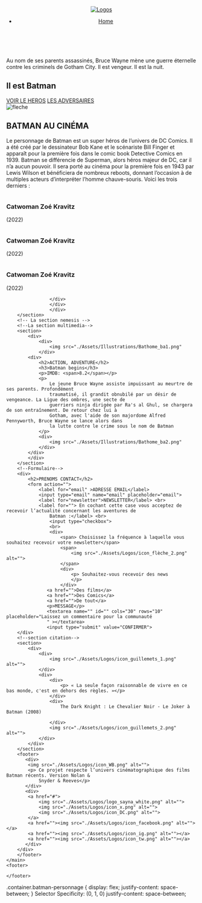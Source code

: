 <!DOCTYPE html>
<html lang="fr">
<head>
    <meta charset="UTF-8">
    <meta name="viewport" content="width=device-width, initial-scale=1.0">
    <title>Batman TS4U | Home</title>
    <link rel="stylesheet" href="./Assets/CSS/style.css"
</head>
<body>
    <header>
        <nav class="container">
            <a href="index.html">
                <img src="./Assets/Logos/logohome.png" alt="Logos">
            </a>
            <ul>
                <li><a href="index.html">Home</a></li>
            </ul>
        </nav>
    </header>
    <main>
        <!-- La première section de la partie hero -->
        <div class="soroll">
            <img src="./Assets/Logos/logo_bat_flèche.png" alt="">
            <img src="./Assets/Logos/icon_facebook.png" alt="">
            <img src="./Assets/Logos/icon_ig.png" alt="">
            <img src="./Assets/Logos/icon_tw.png" alt="">
            <img src="./Assets/Logos/logo_bat_flèche.png" alt="">
            </div>
        <section id="hero">
            <div class="container">
             <div class="content">
            <p class="texte"> Au nom de ses parents assassinés, Bruce Wayne mène une guerre éternelle contre les criminels de Gotham City. Il est vengeur. Il est la nuit.</p>
            <h2 class="titre"> Il est Batman</h2>
            <div class="cta">
                <a class="btn" href="#">VOIR LE HEROS</a> 
                <a class="btn" href="#">LES ADVERSAIRES</a>
            </div>
            </div>
            </div>
            <img class="fleche" src="./Assets/Logos/flèche_down_header.png" alt="fleche">
        </section>
        <!-- La deuxième section concernant Batman au cinéma -->
        <section id="batman-cinema">
            <div class="container">
            <h1>BATMAN AU CINÉMA</h1>
            <p>Le personnage de Batman est un super héros de l’univers de DC Comics.
                Il a été créé par le dessinateur Bob Kane et le scénariste Bill Finger et apparaît 
                pour la première fois dans le comic book Detective Comics en 1939. Batman se différencie de Superman,
                 alors héros majeur de DC, car il n’a aucun pouvoir.
                Il sera porté au cinéma pour la première fois en 1943 par Lewis Wilson et bénéficiera de nombreux reboots,
                 donnant l’occasion à de multiples acteurs d’interpréter l’homme chauve-souris. Voici les trois derniers :</p>
            </div class="batman-personnage">
            <div>
                <div class="container">
                    <div class="container">
                        <img src="./Assets/Illustrations/Bathome8.png" alt="">
                        <h3>Catwoman Zoé Kravitz</h3>
                        <p>(2022)</p>
                        <img src="./Assets/Illustrations/Bathome3.png" alt="">
                        <h3>Catwoman Zoé Kravitz</h3>
                        <p>(2022)</p>
                        <img src="./Assets/Illustrations/Bathome5.png" alt="">
                        <h3>Catwoman Zoé Kravitz</h3>
                        <p>(2022)</p>
                    </div>
                </div>
                        </div>
                    </div>
                </div>
                
                    </div>
                    </div>
                    </div>
        </section>
        <!-- La section nemesis -->
        <!--La section multimedia-->
        <section>
            <div>
                <div>
                    <img src="./Assets/Illustrations/Bathome_ba1.png"
                </div>
            <div>
                <h2>ACTION, ADVENTURE</h2>
                <h3>Batman begins</h3>
                <p>IMDB: <span>8.2</span></p>
                <p>
                    Le jeune Bruce Wayne assiste impuissant au meurtre de ses parents. Profondément 
                    traumatisé, il grandit obnubilé par un désir de vengeance. La Ligue des ombres, une secte de 
                    guerriers ninja dirigée par Ra's al Ghul, se chargera de son entraînement. De retour chez lui à 
                    Gotham, avec l'aide de son majordome Alfred Pennyworth, Bruce Wayne se lance alors dans 
                    la lutte contre le crime sous le nom de Batman
                </p>
                <div>
                    <img src="./Assets/Illustrations/Bathome_ba2.png"
                </div>
            </div>
            </div>
        </section>
        <!--Formulaire-->
        <div>
            <h2>PRENOMS CONTACT</h2>
            <form action="">
                <label for="email" >ADRESSE EMAIL</label>
                <input type="email" name="email" placeholder="email">
                <label for="newsletter">NEWSLETTER</label> <br>
                <label for=""> En cochant cette case vous acceptez de recevoir l’actualité concernant les aventures de 
                    Batman :</label> <br>
                    <input type="checkbox">
                    <br>
                    <div>
                        <span> Choisissez la fréquence à laquelle vous souhaitez recevoir votre newsletter</span>
                        <span>
                            <img src="./Assets/Logos/icon_flèche_2.png" alt="">
                        </span>
                        <div>
                            <p> Souhaitez-vous recevoir des news
                            </p>
                        </div>
                   <a href="">Des films</a>
                   <a href="">Des Comics</a>
                   <a href="">De tout</a>
                   <p>MESSAGE</p>
                   <textarea name="" id="" cols="30" rows="10" placeholder="Laissez un commentaire pour la communauté
                   " ></textarea>
                   <input type="submit" value="CONFIRMER">
        </div>
        <!--section citation-->
        <section>
            <div>
                <div>
                    <img src="./Assets/Logos/icon_guillemets_1.png" alt="">
                </div>
                <div>
                    <div>
                        <p> « La seule façon raisonnable de vivre en ce bas monde, c'est en dehors des règles. »</p>
                    </div>
                    <div>
                        The Dark Knight : Le Chevalier Noir - Le Joker à Batman (2008)

                    </div>
                    <img src="./Assets/Logos/icon_guillemets_2.png" alt="">
                </div>
            </div>
        </section>
        <footer>
           <div>
            <img src="./Assets/Logos/icon_WB.png" alt="">
            <p> Ce projet respecte l’univers cinématographique des films Batman récents. Version Nolan & 
                Snyder & Reeves</p>
           </div> 
           <div>
            <a href="#">
                <img src="./Assets/Logos/logo_sayna_white.png" alt="">
                <img src="./Assets/Logos/icon_x.png" alt="">
                <img src="./Assets/Logos/icon_DC.png" alt="">
            </a>
            <a href=""><img src="./Assets/Logos/icon_facebook.png" alt=""></a>
            <a href=""><img src="./Assets/Logos/icon_ig.png" alt=""></a>
            <a href=""><img src="./Assets/Logos/icon_tw.png" alt=""></a>
           </div>
        </div>
        </footer>
    </main>
    <footer>

    </footer>
</body>
</html>
.container.batman-personnage {
    display: flex;
    justify-content: space-between;
}
<element class="batman-personnage">
Selector Specificity: (0, 1, 0)
justify-content: space-between;
